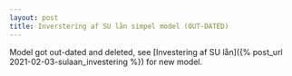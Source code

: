 ```yaml
---
layout: post
title: Inverstering af SU lån simpel model (OUT-DATED)
---
```


Model got out-dated and deleted, see [Investering af SU lån]({% post_url 2021-02-03-sulaan_investering %}) for new model.
